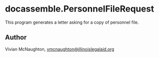 # docassemble.PersonnelFileRequest

This program generates a letter asking for a copy of personnel file.

## Author

Vivian McNaughton, vmcnaughton@illinoislegalaid.org

